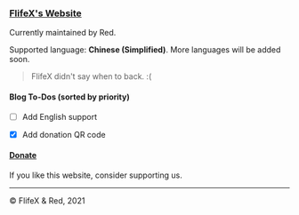 ### [FlifeX's Website](https://calcraft.org)

Currently maintained by Red.

Supported language: **Chinese (Simplified)**. More languages will be added soon.

> FlifeX didn't say when to back. :(


#### Blog To-Dos (sorted by priority)

- [ ] Add English support
- [x] Add donation QR code


#### [Donate](https://calcraft.org/dump/)

If you like this website, consider supporting us.

---

© FlifeX & Red, 2021

